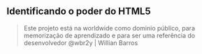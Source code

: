 ## Identificando o poder do HTML5

> Este projeto está na worldwide como dominio público, para memorização de aprendizado e para ser uma referência do desenvolvedor @wbr2y | Willian Barros